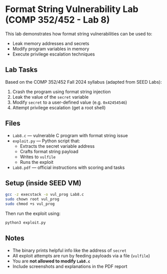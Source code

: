 # Format String Vulnerability Lab (COMP 352/452 - Lab 8)

This lab demonstrates how format string vulnerabilities can be used to:

- Leak memory addresses and secrets
- Modify program variables in memory
- Execute privilege escalation techniques

## Lab Tasks

Based on the COMP 352/452 Fall 2024 syllabus (adapted from SEED Labs):

1. Crash the program using format string injection
2. Leak the value of the `secret` variable
3. Modify `secret` to a user-defined value (e.g. `0x42454546`)
4. Attempt privilege escalation (get a root shell)

## Files

- `Lab8.c` — vulnerable C program with format string issue
- `exploit.py` — Python script that:
  - Extracts the secret variable address
  - Crafts format string payload
  - Writes to `vulfile`
  - Runs the exploit
- `Lab8.pdf` — official instructions with scoring and tasks

## Setup (inside SEED VM)

```bash
gcc -z execstack -o vul_prog Lab8.c
sudo chown root vul_prog
sudo chmod +s vul_prog
```

Then run the exploit using:

```bash
python3 exploit.py
```

## Notes

- The binary prints helpful info like the address of `secret`
- All exploit attempts are run by feeding payloads via a file (`vulfile`)
- You are **not allowed to modify `Lab8.c`**
- Include screenshots and explanations in the PDF report

